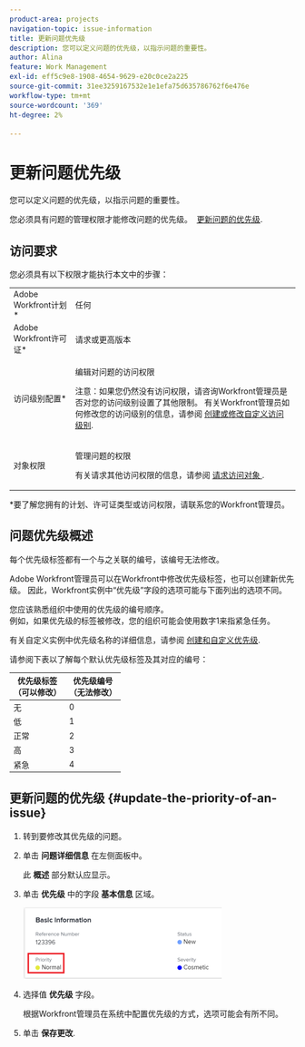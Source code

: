 ```yaml
---
product-area: projects
navigation-topic: issue-information
title: 更新问题优先级
description: 您可以定义问题的优先级，以指示问题的重要性。
author: Alina
feature: Work Management
exl-id: eff5c9e8-1908-4654-9629-e20c0ce2a225
source-git-commit: 31ee3259167532e1e1efa75d635786762f6e476e
workflow-type: tm+mt
source-wordcount: '369'
ht-degree: 2%

---
```


# 更新问题优先级

您可以定义问题的优先级，以指示问题的重要性。

您必须具有问题的管理权限才能修改问题的优先级。  [更新问题的优先级](#update-the-priority-of-an-issue).

## 访问要求

您必须具有以下权限才能执行本文中的步骤：

<table style="table-layout:auto"> 
 <col> 
 <col> 
 <tbody> 
  <tr> 
   <td role="rowheader">Adobe Workfront计划*</td> 
   <td> <p>任何 </p> </td> 
  </tr> 
  <tr> 
   <td role="rowheader">Adobe Workfront许可证*</td> 
   <td> <p>请求或更高版本</p> </td> 
  </tr> 
  <tr> 
   <td role="rowheader">访问级别配置*</td> 
   <td> <p>编辑对问题的访问权限</p> <p>注意：如果您仍然没有访问权限，请咨询Workfront管理员是否对您的访问级别设置了其他限制。 有关Workfront管理员如何修改您的访问级别的信息，请参阅 <a href="../../../administration-and-setup/add-users/configure-and-grant-access/create-modify-access-levels.md" class="MCXref xref">创建或修改自定义访问级别</a>.</p> </td> 
  </tr> 
  <tr> 
   <td role="rowheader">对象权限</td> 
   <td> <p>管理问题的权限</p> <p>有关请求其他访问权限的信息，请参阅 <a href="../../../workfront-basics/grant-and-request-access-to-objects/request-access.md" class="MCXref xref">请求访问对象 </a>.</p> </td> 
  </tr> 
 </tbody> 
</table>

&#42;要了解您拥有的计划、许可证类型或访问权限，请联系您的Workfront管理员。

## 问题优先级概述

每个优先级标签都有一个与之关联的编号，该编号无法修改。

Adobe Workfront管理员可以在Workfront中修改优先级标签，也可以创建新优先级。 因此，Workfront实例中“优先级”字段的选项可能与下面列出的选项不同。

您应该熟悉组织中使用的优先级的编号顺序。\
例如，如果优先级的标签被修改，您的组织可能会使用数字1来指紧急任务。

有关自定义实例中优先级名称的详细信息，请参阅 [创建和自定义优先级](../../../administration-and-setup/customize-workfront/creating-custom-status-and-priority-labels/create-customize-priorities.md).

请参阅下表以了解每个默认优先级标签及其对应的编号：

<table style="table-layout:auto"> 
 <col> 
 <col> 
 <thead> 
  <tr> 
   <th>优先级标签 <br>（可以修改） </th> 
   <th>优先级编号 <br>（无法修改） </th> 
  </tr> 
 </thead> 
 <tbody> 
  <tr> 
   <td> 无 </td> 
   <td> 0 </td> 
  </tr> 
  <tr> 
   <td> 低 </td> 
   <td> 1 </td> 
  </tr> 
  <tr> 
   <td> 正常 </td> 
   <td> 2 </td> 
  </tr> 
  <tr> 
   <td> 高 </td> 
   <td> 3 </td> 
  </tr> 
  <tr> 
   <td> 紧急 </td> 
   <td> 4 </td> 
  </tr> 
 </tbody> 
</table>

## 更新问题的优先级 {#update-the-priority-of-an-issue}

1. 转到要修改其优先级的问题。
1. 单击 **问题详细信息** 在左侧面板中。

   此 **概述** 部分默认应显示。

1. 单击 **优先级** 中的字段 **基本信息** 区域。

   ![](assets/nwe-issue-priority-field-in-details-highlighted-350x126.png)

1. 选择值 **优先级** 字段。

   根据Workfront管理员在系统中配置优先级的方式，选项可能会有所不同。

1. 单击 **保存更改**.
